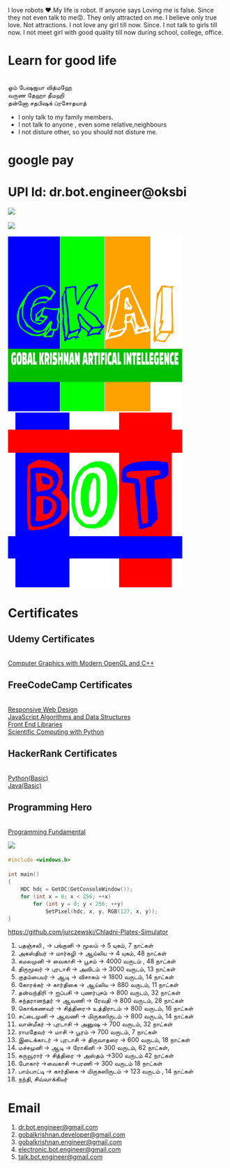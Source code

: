 
I love robots ❤.My life is robot.
If anyone says Loving me is false. 
Since they not even talk to me😡.
 They only attracted on me. 
I believe only true love.
 Not attractions. 
I not love any girl till now.
 Since. I not talk to girls till now.
 I not meet girl with good quality till now during school, college, office.
# Learn for good life

<br>ஓம் பேஷஜயா வித்மஹே
<br>வருண தேஹா தீமஹி
<br>தன்னோ சதபிஷக் ப்ரசோதயாத்

* I only talk to my family members.
* I not talk to anyone , even some relative,neighbours
* I not disture other, so you should not disture me.

# google pay

# UPI Id: dr.bot.engineer@oksbi


![](https://github.com/engineer-ece/Home/blob/master/images/logo/ling.png)

![](https://github.com/engineer-ece/Home/blob/master/images/logo/gk_qr.jpeg)

![](https://github.com/engineer-ece/Home/blob/master/images/logo/GKAI.png)&emsp;&emsp;&emsp;&emsp;&emsp;&emsp;![](https://github.com/engineer-ece/Home/blob/master/images/logo/BOT.png)


# Certificates
## Udemy Certificates
<br> [Computer Graphics with Modern OpenGL and C++](https://www.udemy.com/certificate/UC-59008625-ea7a-49b7-b59c-a4289530d262/)

## FreeCodeCamp Certificates

<br> [Responsive Web Design](https://www.freecodecamp.org/certification/gobalkrishnan-v/responsive-web-design)
<br> [JavaScript Algorithms and Data Structures](https://www.freecodecamp.org/certification/gobalkrishnan-v/javascript-algorithms-and-data-structures)
<br> [Front End Libraries](https://www.freecodecamp.org/certification/gobalkrishnan-v/front-end-libraries)
<br> [Scientific Computing with Python](https://www.freecodecamp.org/certification/gobalkrishnan-v/scientific-computing-with-python-v7)

## HackerRank Certificates

<br>[Python(Basic)](https://www.hackerrank.com/certificates/1b6e91e662c7)
<br>[Java(Basic)](https://www.hackerrank.com/certificates/bc473d265a35)

## Programming Hero 

<br> [Programming Fundamental](https://imgur.com/Tlwssw1)

![](https://github.com/engineer-ece/Home/blob/master/images/logo/qr_leg_.png)


```c++
#include <windows.h>

int main()
{
    HDC hdc = GetDC(GetConsoleWindow());
    for (int x = 0; x < 256; ++x)
        for (int y = 0; y < 256; ++y)
            SetPixel(hdc, x, y, RGB(127, x, y));
}
```
https://github.com/jurczewski/Chladni-Plates-Simulator

1. பதஞ்சலி , -> பங்குனி -> மூலம் -> 5 யுகம், 7 நாட்கள் 
2. அகஸ்தியர் -> மார்கழி -> ஆய்லிய -> 4 யுகம், 48 நாட்கள்
3. கமலமுனி -> வைகாசி -> பூசம் -> 4000 வருடம் , 48 நாட்கள் 
4. திருமூலர் -> புரடாசி -> அவிடம் -> 3000 வருடம், 13 நாட்கள்
5. குதம்பையர் -> ஆடி -> விசாகம் -> 1800 வருடம், 14 நாட்கள் 
6. கோரக்கர் -> கார்திகை -> ஆய்லிய -> 880 வருடம், 11 நாட்கள் 
7. தன்வந்திரி -> ஐப்பசி -> புணர்புசம்  -> 800 வருடம், 32 நாட்கள்
8. சுந்தரானந்தர் -> ஆவணி -> ரேவதி -> 800 வருடம், 28 நாட்கள்
9. கொங்கணவர் -> சித்திரை-> உத்திராடம் -> 800 வருடம், 16 நாட்கள்
10. சட்டைமுனி -> ஆவணி -> மிருகஸிருடம் -> 800 வருடம், 14 நாட்கள்
11. வான்மீகர் -> புரடாசி -> அனுஷ -> 700 வருடம், 32 நாட்கள்
12. ராமதேவர் -> மாசி -> பூரம் -> 700 வருடம், 7 நாட்கள்
13. இடைக்காடர் -> புரடாசி -> திருவாதரை -> 600 வருடம், 18 நாட்கள்
14. மச்சமுனி -> ஆடி -> ரோகினி -> 300 வருடம், 62 நாட்கள்,
15. கருவூரார் -> சித்திரை -> அஸ்தம் ->300 வருடம் 42 நாட்கள்
16. போகார் ->வைகாசி ->பரணி -> 300 வருடம் 18 நாட்கள்
17. பாம்பாட்டி -> கார்திகை -> மிருகஸிருடம் -> 123 வருடம் , 14 நாட்கள்
18. நந்தி,  சிவ்வாக்கியர்

# Email

1. dr.bot.engineer@gmail.com
2. gobalkrishnan.developer@gmail.com
3. gobalkrishnan.engineer@gmail.com
4. electronic.bot.engineer@gmail.com
5. talk.bot.engineer@gmail.com
